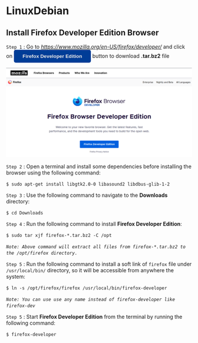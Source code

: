 <style>
button{
    padding:10px 24px;
    font-weight:bold;
    color:hsl(36, 12.2%, 92%);
    background-color:hsl(215.8, 100%, 29.6%);
    border:none;
    border-radius:5px;
}
</style>

# LinuxDebian

## Install Firefox Developer Edition Browser

`Step 1` : Go to *https://www.mozilla.org/en-US/firefox/developer/* and click on <button>Firefox Developer Edition</button> button to download **.tar.bz2** file

![](/browser.png)

`Step 2` : Open a terminal and install some dependencies before installing the browser using the following command:

```shell
$ sudo apt-get install libgtk2.0-0 libasound2 libdbus-glib-1-2
```

`Step 3` : Use the following command to navigate to the **Downloads** directory:

```shell
$ cd Downloads
```

`Step 4` : Run the following command to install **Firefox Developer Edition**:

```shell
$ sudo tar xjf firefox-*.tar.bz2 -C /opt
```

_`Note: Above command will extract all files from firefox-*.tar.bz2 to the /opt/firefox directory.`_

`Step 5` : Run the following command to install a soft link of `firefox` file under `/usr/local/bin/` directory, so it will be accessible from anywhere the system:

```shell
$ ln -s /opt/firefox/firefox /usr/local/bin/firefox-developer
```

_`Note: You can use use any name instead of firefox-developer like firefox-dev`_

`Step 5` : Start **Firefox Developer Edition** from the terminal by running the following command:

```shell
$ firefox-developer
```

